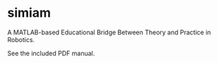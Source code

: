 simiam
======

A MATLAB-based Educational Bridge Between Theory and Practice in Robotics.

See the included PDF manual.

